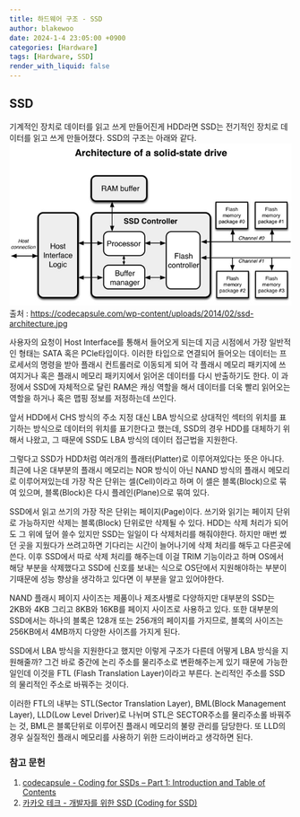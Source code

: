 ```yaml
---
title: 하드웨어 구조 - SSD
author: blakewoo
date: 2024-1-4 23:05:00 +0900
categories: [Hardware]
tags: [Hardware, SSD]
render_with_liquid: false
---
```


## SSD
기계적인 장치로 데이터를 읽고 쓰게 만들어진게 HDD라면 SSD는 전기적인 장치로
데이터를 읽고 쓰게 만들어졌다. SSD의 구조는 아래와 같다.    
![img.png](/assets/blog/os/solid-state-drive.png)   
출처 : https://codecapsule.com/wp-content/uploads/2014/02/ssd-architecture.jpg   

사용자의 요청이 Host Interface를 통해서 들어오게 되는데 지금 시점에서
가장 일반적인 형태는 SATA 혹은 PCle타입이다. 이러한 타입으로 연결되어 들어오는 데이터는
프로세서의 명령을 받아 플래시 컨트롤러로 이동되게 되어 각 플래시 메모리 패키지에 쓰여지거나
혹은 플래시 메모리 패키지에서 읽어온 데이터를 다시 반출하기도 한다.
이 과정에서 SSD에 자체적으로 달린 RAM은 캐싱 역할을 해서 데이터를 더욱 빨리 읽어오는 역할을 하거나
혹은 맵핑 정보를 저정하는데 쓰인다.

앞서 HDD에서 CHS 방식의 주소 지정 대신 LBA 방식으로 상대적인 섹터의 위치를 표기하는 방식으로
데이터의 위치를 표기한다고 했는데, SSD의 경우 HDD를 대체하기 위해서 나왔고, 그 때문에
SSD도 LBA 방식의 데이터 접근법을 지원한다.

그렇다고 SSD가 HDD처럼 여러개의 플래터(Platter)로 이루어져있다는 뜻은 아니다.
최근에 나온 대부분의 플래시 메모리는 NOR 방식이 아닌 NAND 방식의 플래시 메모리로
이루어져있는데 가장 작은 단위는 셀(Cell)이라고 하며 이 셀은 블록(Block)으로 묶여 있으며,
블록(Block)은 다시 플레인(Plane)으로 묶여 있다.

SSD에서 읽고 쓰기의 가장 작은 단위는 페이지(Page)이다.
쓰기와 읽기는 페이지 단위로 가능하지만 삭제는 블록(Block) 단위로만 삭제될 수 있다.
HDD는 삭제 처리가 되어도 그 위에 덮어 쓸수 있지만 SSD는 일일이 다 삭제처리를 해줘야한다.
하지만 매번 썼던 곳을 지웠다가 쓰려고하면 기다리는 시간이 늘어나기에 삭제 처리를 해두고 다른곳에 쓴다.
이후 SSD에서 따로 삭제 처리를 해주는데 이걸 TRIM 기능이라고 하며 OS에서 해당 부분을 삭제했다고
SSD에 신호를 보내는 식으로 OS단에서 지원해야하는 부분이기때문에
성능 향상을 생각하고 있다면 이 부분을 알고 있어야한다.

NAND 플래시 페이지 사이즈는 제품이나 제조사별로 다양하지만 대부분의 SSD는 2KB와 4KB 그리고
8KB와 16KB를 페이지 사이즈로 사용하고 있다.
또한 대부분의 SSD에서는 하나의 블록은 128개 또는 256개의 페이지를 가지므로,
블록의 사이즈는 256KB에서 4MB까지 다양한 사이즈를 가지게 된다.

SSD에서 LBA 방식을 지원한다고 했지만 이렇게 구조가 다른데 어떻게 LBA 방식을 지원해줄까? 그건 바로 중간에 논리 주소를 물리주소로 변환해주는게 있기 때문에
가능한 일인데 이것을 FTL (Flash Translation Layer)이라고 부른다. 논리적인 주소를 SSD의 물리적인 주소로 바꿔주는 것이다.

이러한 FTL의 내부는 STL(Sector Translation Layer), BML(Block Management Layer), LLD(Low Level Driver)로
나뉘며 STL은 SECTOR주소를 물리주소롤 바꿔주는 것, BML은 블록단위로 이루어진 플래시 메모리의 불량 관리를 담당한다.
또 LLD의 경우 실질적인 플래시 메모리를 사용하기 위한 드라이버라고 생각하면 된다.


### 참고 문헌

1. [codecapsule - Coding for SSDs – Part 1: Introduction and Table of Contents](https://codecapsule.com/2014/02/12/coding-for-ssds-part-1-introduction-and-table-of-contents/)
2. [카카오 테크 - 개발자를 위한 SSD (Coding for SSD)](https://tech.kakao.com/2016/07/13/coding-for-ssd-part-1/)
